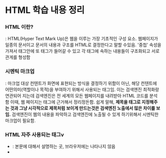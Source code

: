 # HTML 학습 내용 정리 
### HTML 이란?
: HTML(Hyper Text Mark Up)은 웹을 이루는 가장 기초적인 구성 요소. 웹페이지가 일종의 문서이고 문서의 내용과 구조를 HTML로 결정한다고 말할 수있음. '중첩' 속성을 가져서 태그안에 또 태그가 들어갈 수 있고 각 태그에 속하는 내용들이 구조화되고 서로 관게를 형성함

### 시멘틱 마크업
: 마크업 대상 컨텐트가 화면에 표현되는 방식을 결정하기 위함이 아닌, 해당 컨텐트에 어떤의미(역할이나 목적)을 부여하기 위해서 사용되는 태그임. 이는 검색엔진 최적화랑 연관되어 지는데 검색엔진은 전 세계의 모든 웹페이지를 내려받아 HTML 코드를 분석함 이때, 웹 페이지는 태그에 근거해서 정리정돈함. 쉽게 말해, **제목을 태그로 지정해주는 것과 그냥 시각적으로 제목처럼 보이게 만드는것은 검색엔진 노출에서 많은 차이를 보임.**
검색엔진이 웹의 내용을 파악하고 검색엔진에 노출될 수 있게 하기위해서 시멘틱한 마크업이 필요함.

### HTML 자주 사용되는 태그v
- <head> : 본문에 대해서 설명하는 곳, 브라우저에는 나타나지 않음
- <title> : 책 표지 같은 정보로 사용하며 설정하지 않으면 파일명이 제목이 됨
- <body> : 본문을 묶는 태그 
- <div> : Block 특성을 가지며, width와 hight의 영향을 받음
- <span> : 새로운 라인에서 시작하지 않는 inline 특성을 가짐. 
- <ul> : <li>의 부모태그로 반드시 자식태그를 가지며 Unordered list의 약자로 점이 앞에 찍힘
- <ol> : <ll>의 부모태그로 반드시 부모태그를 가지며 Ordered list의 약자로 숫자가 앞에 찍힘
- <li> : 부모 태그가 필요하며 목차 또는 목록을 표한할 때 씀
- <ipput> : Text와 Radio, checkBox등을 삽입할 때 사용
- <a> : 닻(anchor)을 의미하는 것으로 바다에 정박한다는 시적인 의미를 가짐. link태그 이며 HyperText에 해당함
- id, class = id와 class 이름은 자유롭게 짓되 숫자로 시작하게 지으면 안되고 id > class > tag 순으로 적용되는 서열이 존재.
- <strong>,<b>,<h> : 문자의 두께를 조절할 때 씀
- <br>,<p> : 둘 다 줄바꿈을 할때 스지만 <br>태그는 단순한 줄바꿈 <p> 태그는 의미론적으로 단락을 표현할 수 있음.

